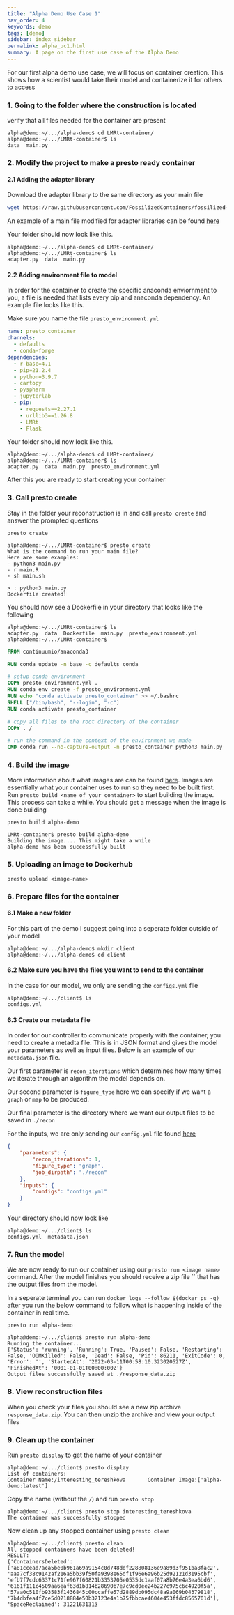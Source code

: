 ```yaml
---
title: "Alpha Demo Use Case 1"
nav_order: 4
keywords: demo
tags: [demo]
sidebar: index_sidebar
permalink: alpha_uc1.html
summary: A page on the first use case of the Alpha Demo
---
```


For our first alpha demo use case, we will focus on container creation. This shows how a scientist would take their model and containerize it for others to access


### 1. Going to the folder where the construction is located
verify that all files needed for the container are present
```console
alpha@demo:~/.../alpha-demo$ cd LMRt-container/
alpha@demo:~/.../LMRt-container$ ls
data  main.py
```

### 2. Modify the project to make a presto ready container

#### 2.1 Adding the adapter library
Download the adapter library to the same directory as your main file
```bash
wget https://raw.githubusercontent.com/FossilizedContainers/fossilized-controller/trunk/python-adapter/adapter.py
```
An example of a main file modified for adapter libraries can be found [here](https://github.com/FossilizedContainers/fossilized-controller/blob/trunk/LMRt-example/LMRt-container/main.py)

Your folder should now look like this.
```console
alpha@demo:~/.../alpha-demo$ cd LMRt-container/
alpha@demo:~/.../LMRt-container$ ls
adapter.py  data  main.py
```

#### 2.2 Adding environment file to model
In order for the container to create the specific anaconda enviornment to you, a file is needed that lists every pip and anaconda dependency. An example file looks like this.

Make sure you name the file `presto_environment.yml`
```yaml
name: presto_container
channels:
  - defaults
  - conda-forge
dependencies:
  - r-base=4.1
  - pip=21.2.4
  - python=3.9.7
  - cartopy
  - pyspharm
  - jupyterlab
  - pip:
    - requests==2.27.1
    - urllib3==1.26.8
    - LMRt
    - Flask
```

Your folder should now look like this.
```console
alpha@demo:~/.../alpha-demo$ cd LMRt-container/
alpha@demo:~/.../LMRt-container$ ls
adapter.py  data  main.py  presto_environment.yml
```

After this you are ready to start creating your container

### 3. Call presto create
Stay in the folder your reconstruction is in and call `presto create` and answer the prompted questions
```
presto create
```

```console
alpha@demo:~/.../LMRt-container$ presto create
What is the command to run your main file?
Here are some examples:
- python3 main.py
- r main.R
- sh main.sh

> : python3 main.py
Dockerfile created!
```

You should now see a Dockerfile in your directory that looks like the following
```console
alpha@demo:~/.../LMRt-container$ ls
adapter.py  data  Dockerfile  main.py  presto_environment.yml
alpha@demo:~/.../LMRt-container$
```
```Dockerfile
FROM continuumio/anaconda3

RUN conda update -n base -c defaults conda

# setup conda environment
COPY presto_environment.yml .
RUN conda env create -f presto_environment.yml
RUN echo "conda activate presto_container" >> ~/.bashrc
SHELL ["/bin/bash", "--login", "-c"]
RUN conda activate presto_container

# copy all files to the root directory of the container
COPY . /

# run the command in the context of the environment we made
CMD conda run --no-capture-output -n presto_container python3 main.py
```

### 4. Build the image
More information about what images are can be found [here](). Images are essentially what your container uses to run so they need to be built first. Run `presto build <name of your container>` to start building the image. This process can take a while. You should get a message when the image is done building
```
presto build alpha-demo
```
```console
LMRt-container$ presto build alpha-demo
Building the image.... This might take a while
alpha-demo has been successfully built
```

### 5. Uploading an image to Dockerhub
`presto upload <image-name>`

### 6. Prepare files for the container

#### 6.1 Make a new folder
For this part of the demo I suggest going into a seperate folder outside of your model
```console
alpha@demo:~/.../alpha-demo$ mkdir client
alpha@demo:~/.../alpha-demo$ cd client
```
#### 6.2 Make sure you have the files you want to send to the container
In the case for our model, we only are sending the `configs.yml` file
```console
alpha@demo:~/.../client$ ls
configs.yml
```

#### 6.3 Create our metadata file
In order for our controller to communicate properly with the container, you need to create a metadta file. This is in JSON format and gives the model your parameters as well as input files. Below is an example of our `metadata.json` file.

Our first parameter is `recon_iterations` which determines how many times we iterate through an algorithm the model depends on.

Our second parameter is `figure_type` here we can specify if we want a `graph` or `map` to be produced.

Our final parameter is the directory where we want our output files to be saved in `./recon`

For the inputs, we are only sending our `config.yml` file found [here](https://github.com/FossilizedContainers/fossilized-controller/blob/trunk/LMRt-example/configs.yml)
```JSON
{
    "parameters": {
        "recon_iterations": 1,
        "figure_type": "graph",
        "job_dirpath": "./recon"
    },
    "inputs": {
        "configs": "configs.yml"
    }
}
```

Your directory should now look like
```console
alpha@demo:~/.../client$ ls
configs.yml  metadata.json
```
### 7. Run the model
We are now ready to run our container using our `presto run <image name>` command. After the model finishes you should receive a zip file `` that has the output files from the model.

In a seperate terminal you can run `docker logs --follow $(docker ps -q)` after you run the below command to follow what is happening inside of the container in real time.
```
presto run alpha-demo
```
```console
alpha@demo:~/.../client$ presto run alpha-demo
Running the container...
{'Status': 'running', 'Running': True, 'Paused': False, 'Restarting': False, 'OOMKilled': False, 'Dead': False, 'Pid': 86211, 'ExitCode': 0, 'Error': '', 'StartedAt': '2022-03-11T00:58:10.323020527Z', 'FinishedAt': '0001-01-01T00:00:00Z'}
Output files successfully saved at ./response_data.zip
```

### 8. View reconstruction files
When you check your files you should see a new zip archive `response_data.zip`. You can then unzip the archive and view your output files

### 9. Clean up the container
Run `presto display` to get the name of your container
```console
alpha@demo:~/.../client$ presto display
List of containers:
Container Name:/interesting_tereshkova       Container Image:['alpha-demo:latest']
```

Copy the name (without the `/`) and run `presto stop`
```console
alpha@demo:~/.../client$ presto stop interesting_tereshkova
The container was successfully stopped
```

Now clean up any stopped container using `presto clean`
```console
alpha@demo:~/.../client$ presto clean
All stopped containers have been deleted!
RESULT:
{'ContainersDeleted': ['a81ccead7aca5be0b961a69a9154c0d748ddf228808136e9a89d3f951ba8fac2', 'aaa7cf38c9142af216a5bb39f50fa9398e65df1f96e6a96b25d92121d3195cbf', 'efb7f7cdc63371c71fe967f60821b3353705e0535dc1aaf07a8b76e4a3ea6bd6', '6161f111c4509aa6eaf63d1b814b28690b7e7c9cd0ee24b227c975c6c4920f5a', '57aa0c510fb93583f1436845c00ccaffe57d2889db095dc48a9a069b04379818', '7b4dbfea4f7ce5d0218884e50b32123e4a1b75fbbcae4604e453ffdc8565701d'], 'SpaceReclaimed': 3122163131}
```
